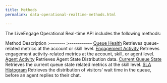 ```yaml
---
title: Methods
permalink: data-operational-realtime-methods.html

---
```


The LiveEngage Operational Real-time API includes the following methods:

 Method  Description 
 :--------  :------------ 
 [Queue Health](data-operational-realtime-queue-health.html)  Retrieves queue-related metrics at the account or skill level. 
 [Engagement Activity](data-operational-realtime-engagement-activity.html)  Retrieves engagement activity-related metrics at the account, skill, or agent level. 
 [Agent Activity](data-operational-realtime-agent-activity.html)  Retrieves Agent State Distribution data. 
 [Current Queue State](data-operational-realtime-current-queue-state.html)  Retrieves the current queue state related metrics at the skill level. 
 [SLA Histogram](data-operational-realtime-sla-histogram.html)  Retrieves the distribution of visitors’ wait time in the queue, before an agent replies to their chat. 

